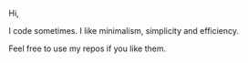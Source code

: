 Hi,

I code sometimes.
I like minimalism, simplicity and efficiency.

Feel free to use my repos if you like them.
